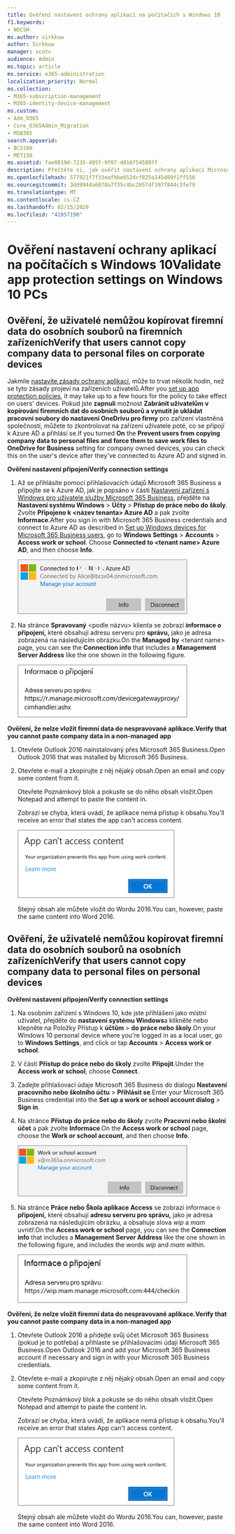 ```yaml
---
title: Ověření nastavení ochrany aplikací na počítačích s Windows 10
f1.keywords:
- NOCSH
ms.author: sirkkuw
author: Sirkkuw
manager: scotv
audience: Admin
ms.topic: article
ms.service: o365-administration
localization_priority: Normal
ms.collection:
- M365-subscription-management
- M365-identity-device-management
ms.custom:
- Adm_O365
- Core_O365Admin_Migration
- MSB365
search.appverid:
- BCS160
- MET150
ms.assetid: fae8819d-7235-495f-9f07-d016f545887f
description: Přečtěte si, jak ověřit nastavení ochrany aplikací Microsoft 365 Business na zařízeních s Windows 10.
ms.openlocfilehash: 577921f7f33eafbbe652dcf825a145d89f1ff556
ms.sourcegitcommit: 3dd9944a6070a7f35c4bc2b57df397f844c3fe79
ms.translationtype: MT
ms.contentlocale: cs-CZ
ms.lasthandoff: 02/15/2020
ms.locfileid: "42057190"
---
```

# <a name="validate-app-protection-settings-on-windows-10-pcs"></a><span data-ttu-id="110bc-103">Ověření nastavení ochrany aplikací na počítačích s Windows 10</span><span class="sxs-lookup"><span data-stu-id="110bc-103">Validate app protection settings on Windows 10 PCs</span></span>

## <a name="verify-that-users-cannot-copy-company-data-to-personal-files-on-corporate-devices"></a><span data-ttu-id="110bc-104">Ověření, že uživatelé nemůžou kopírovat firemní data do osobních souborů na firemních zařízeních</span><span class="sxs-lookup"><span data-stu-id="110bc-104">Verify that users cannot copy company data to personal files on corporate devices</span></span>

<span data-ttu-id="110bc-105">Jakmile [nastavíte zásady ochrany aplikací](protection-settings-for-windows-10-devices.md), může to trvat několik hodin, než se tyto zásady projeví na zařízeních uživatelů.</span><span class="sxs-lookup"><span data-stu-id="110bc-105">After you [set up app protection policies](protection-settings-for-windows-10-devices.md), it may take up to a few hours for the policy to take effect on users' devices.</span></span> <span data-ttu-id="110bc-106">Pokud jste **zapnuli** možnost **Zabránit uživatelům v kopírování firemních dat do osobních souborů a vynutit je ukládat pracovní soubory do nastavení OneDrivu pro firmy** pro zařízení vlastněná společností, můžete to zkontrolovat na zařízení uživatele poté, co se připojí k Azure AD a přihlásí se.</span><span class="sxs-lookup"><span data-stu-id="110bc-106">If you turned **On** the **Prevent users from copying company data to personal files and force them to save work files to OneDrive for Business** setting for company owned devices, you can check this on the user's device after they've connected to Azure AD and signed in.</span></span> 
  
 <span data-ttu-id="110bc-107">**Ověření nastavení připojení**</span><span class="sxs-lookup"><span data-stu-id="110bc-107">**Verify connection settings**</span></span>
  
1. <span data-ttu-id="110bc-p102">Až se přihlásíte pomocí přihlašovacích údajů Microsoft 365 Business a připojíte se k Azure AD, jak je popsáno v části [Nastavení zařízení s Windows pro uživatele služby Microsoft 365 Business](set-up-windows-devices.md), přejděte na **Nastavení systému Windows** \> **Účty** \> **Přístup do práce nebo do školy**. Zvolte **Připojeno k \<název tenanta\> Azure AD** a pak zvolte **Informace**.</span><span class="sxs-lookup"><span data-stu-id="110bc-p102">After you sign in with Microsoft 365 Business credentials and connect to Azure AD as described in [Set up Windows devices for Microsoft 365 Business users](set-up-windows-devices.md), go to **Windows Settings** \> **Accounts** \> **Access work or school**. Choose **Connected to \<tenant name\> Azure AD**, and then choose **Info**.</span></span>
    
    ![Click or tap Info on the Connected to Azure AD dialog.](../media/a36ede2b-d1a0-4d4e-8ea7-af39b4b63890.png)
  
2. <span data-ttu-id="110bc-111">Na stránce **Spravovaný** \<podle názvu\> klienta se zobrazí **informace o připojení,** které obsahují adresu serveru pro **správu,** jako je adresa zobrazená na následujícím obrázku.</span><span class="sxs-lookup"><span data-stu-id="110bc-111">On the **Managed by** \<tenant name\> page, you can see the **Connection info** that includes a **Management Server Address** like the one shown in the following figure.</span></span> 
    
    ![Managed by page shows connection info of the device manager URL.](../media/47515a8e-2d0c-4bea-99f0-6b2545b88a11.png)
  
 <span data-ttu-id="110bc-113">**Ověření, že nelze vložit firemní data do nespravované aplikace.**</span><span class="sxs-lookup"><span data-stu-id="110bc-113">**Verify that you cannot paste company data in a non-managed app**</span></span>
  
1. <span data-ttu-id="110bc-114">Otevřete Outlook 2016 nainstalovaný přes Microsoft 365 Business.</span><span class="sxs-lookup"><span data-stu-id="110bc-114">Open Outlook 2016 that was installed by Microsoft 365 Business.</span></span>
    
2. <span data-ttu-id="110bc-115">Otevřete e-mail a zkopírujte z něj nějaký obsah.</span><span class="sxs-lookup"><span data-stu-id="110bc-115">Open an email and copy some content from it.</span></span>
    
    <span data-ttu-id="110bc-116">Otevřete Poznámkový blok a pokuste se do něho obsah vložit.</span><span class="sxs-lookup"><span data-stu-id="110bc-116">Open Notepad and attempt to paste the content in.</span></span>
    
    <span data-ttu-id="110bc-117">Zobrazí se chyba, která uvádí, že aplikace nemá přístup k obsahu.</span><span class="sxs-lookup"><span data-stu-id="110bc-117">You'll receive an error that states the app can't access content.</span></span>
    
    ![A dialog that states app can't access content when you paste into an unmanaged app.](../media/5e82b154-cf2f-43c8-ae80-b45d8ad80e56.png)
  
    <span data-ttu-id="110bc-119">Stejný obsah ale můžete vložit do Wordu 2016.</span><span class="sxs-lookup"><span data-stu-id="110bc-119">You can, however, paste the same content into Word 2016.</span></span>
    
## <a name="verify-that-users-cannot-copy-company-data-to-personal-files-on-personal-devices"></a><span data-ttu-id="110bc-120">Ověření, že uživatelé nemůžou kopírovat firemní data do osobních souborů na osobních zařízeních</span><span class="sxs-lookup"><span data-stu-id="110bc-120">Verify that users cannot copy company data to personal files on personal devices</span></span>

 <span data-ttu-id="110bc-121">**Ověření nastavení připojení**</span><span class="sxs-lookup"><span data-stu-id="110bc-121">**Verify connection settings**</span></span>
  
1. <span data-ttu-id="110bc-122">Na osobním zařízení s Windows 10, kde jste přihlášeni jako místní uživatel, přejděte do **nastavení systému Windows**a klikněte nebo klepněte na Položky Přístup k **účtům** \> **do práce nebo školy**.</span><span class="sxs-lookup"><span data-stu-id="110bc-122">On your Windows 10 personal device where you're logged in as a local user, go to **Windows Settings**, and click or tap **Accounts** \> **Access work or school**.</span></span>
    
2. <span data-ttu-id="110bc-123">V části **Přístup do práce nebo do školy** zvolte **Připojit**.</span><span class="sxs-lookup"><span data-stu-id="110bc-123">Under the **Access work or school**, choose **Connect**.</span></span>
    
3. <span data-ttu-id="110bc-124">Zadejte přihlašovací údaje Microsoft 365 Business do dialogu **Nastavení pracovního nebo školního účtu** \> **Přihlásit se**.</span><span class="sxs-lookup"><span data-stu-id="110bc-124">Enter your Microsoft 365 Business credential into the **Set up a work or school account dialog** \> **Sign in**.</span></span>
    
4. <span data-ttu-id="110bc-125">Na stránce **Přístup do práce nebo do školy** zvolte **Pracovní nebo školní účet** a pak zvolte **Informace**.</span><span class="sxs-lookup"><span data-stu-id="110bc-125">On the **Access work or school** page, choose the **Work or school account**, and then choose **Info**.</span></span>
    
    ![Klikněte nebo klepněte na Informace v dialogovém okně Pracovní nebo školní účet.](../media/63bd8b32-cb32-4afa-8ce0-6070ac403abc.png)
  
5. <span data-ttu-id="110bc-127">Na stránce **Práce nebo Škola aplikace Access** se zobrazí informace o **připojení,** které obsahují **adresu serveru pro správu,** jako je adresa zobrazená na následujícím obrázku, a obsahuje slova *wip* a *mam* uvnitř.</span><span class="sxs-lookup"><span data-stu-id="110bc-127">On the **Access work or school** page, you can see the **Connection info** that includes a **Management Server Address** like the one shown in the following figure, and includes the words  *wip*  and  *mam*  within.</span></span> 
    
    ![Managed by page shows connection info URL that includes the words mam and wpi.](../media/abd4eaf4-44fa-4538-a3e8-1e0d331dfe1e.png)
  
 <span data-ttu-id="110bc-129">**Ověření, že nelze vložit firemní data do nespravované aplikace.**</span><span class="sxs-lookup"><span data-stu-id="110bc-129">**Verify that you cannot paste company data in a non-managed app**</span></span>
  
1. <span data-ttu-id="110bc-130">Otevřete Outlook 2016 a přidejte svůj účet Microsoft 365 Business (pokud je to potřeba) a přihlaste se přihlašovacími údaji Microsoft 365 Business.</span><span class="sxs-lookup"><span data-stu-id="110bc-130">Open Outlook 2016 and add your Microsoft 365 Business account if necessary and sign in with your Microsoft 365 Business credentials.</span></span>
    
2. <span data-ttu-id="110bc-131">Otevřete e-mail a zkopírujte z něj nějaký obsah.</span><span class="sxs-lookup"><span data-stu-id="110bc-131">Open an email and copy some content from it.</span></span>
    
    <span data-ttu-id="110bc-132">Otevřete Poznámkový blok a pokuste se do něho obsah vložit.</span><span class="sxs-lookup"><span data-stu-id="110bc-132">Open Notepad and attempt to paste the content in.</span></span>
    
    <span data-ttu-id="110bc-133">Zobrazí se chyba, která uvádí, že aplikace nemá přístup k obsahu.</span><span class="sxs-lookup"><span data-stu-id="110bc-133">You'll receive an error that states App can't access content.</span></span>
    
    ![A dialog that states app can't access content when you paste into an unmanaged app.](../media/5e82b154-cf2f-43c8-ae80-b45d8ad80e56.png)
  
    <span data-ttu-id="110bc-135">Stejný obsah ale můžete vložit do Wordu 2016.</span><span class="sxs-lookup"><span data-stu-id="110bc-135">You can, however, paste the same content into Word 2016.</span></span>
    

